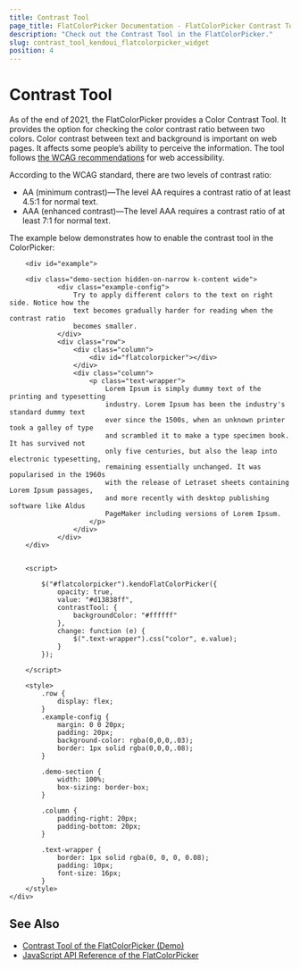 ```yaml
---
title: Contrast Tool
page_title: FlatColorPicker Documentation - FlatColorPicker Contrast Tool
description: "Check out the Contrast Tool in the FlatColorPicker."
slug: contrast_tool_kendoui_flatcolorpicker_widget
position: 4
---
```


# Contrast Tool

As of the end of 2021, the FlatColorPicker provides a Color Contrast Tool. It provides the option for checking the color contrast ratio between two colors. Color contrast between text and background is important on web pages. It affects some people’s ability to perceive the information. The tool follows [the WCAG recommendations](/editors/flatcolorpicker/accessibility/overview#wcag-21) for web accessibility.

According to the WCAG standard, there are two levels of contrast ratio:
 * AA (minimum contrast)—The level AA requires a contrast ratio of at least 4.5:1 for normal text.
 * AAA (enhanced contrast)—The level AAA requires a contrast ratio of at least 7:1 for normal text.

The example below demonstrates how to enable the contrast tool in the ColorPicker:

```dojo
    <div id="example">

    <div class="demo-section hidden-on-narrow k-content wide">
            <div class="example-config">
                Try to apply different colors to the text on right side. Notice how the
                text becomes gradually harder for reading when the contrast ratio
                becomes smaller.
            </div>
            <div class="row">
                <div class="column">
                    <div id="flatcolorpicker"></div>
                </div>
                <div class="column">
                    <p class="text-wrapper">
                        Lorem Ipsum is simply dummy text of the printing and typesetting
                        industry. Lorem Ipsum has been the industry's standard dummy text
                        ever since the 1500s, when an unknown printer took a galley of type
                        and scrambled it to make a type specimen book. It has survived not
                        only five centuries, but also the leap into electronic typesetting,
                        remaining essentially unchanged. It was popularised in the 1960s
                        with the release of Letraset sheets containing Lorem Ipsum passages,
                        and more recently with desktop publishing software like Aldus
                        PageMaker including versions of Lorem Ipsum.
                    </p>
                </div>
            </div>
    </div>


    <script>

        $("#flatcolorpicker").kendoFlatColorPicker({
            opacity: true,
            value: "#d13838ff",
            contrastTool: {
                backgroundColor: "#ffffff"
            },
            change: function (e) {
                $(".text-wrapper").css("color", e.value);
            }
        });
        
    </script>

    <style>
        .row {
            display: flex;         
        }
        .example-config {
            margin: 0 0 20px;
            padding: 20px;
            background-color: rgba(0,0,0,.03);
            border: 1px solid rgba(0,0,0,.08);
        }

        .demo-section {
            width: 100%;
            box-sizing: border-box;
        }

        .column {
            padding-right: 20px;
            padding-bottom: 20px;
        }

        .text-wrapper {
            border: 1px solid rgba(0, 0, 0, 0.08);
            padding: 10px;
            font-size: 16px;
        }
    </style>
</div>
```

## See Also

* [Contrast Tool of the FlatColorPicker (Demo)](https://demos.telerik.com/kendo-ui/flatcolorpicker/contrast-tool)
* [JavaScript API Reference of the FlatColorPicker](/api/javascript/ui/flatcolorpicker)
